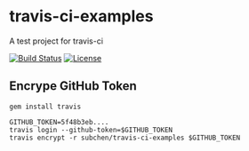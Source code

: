 # travis-ci-examples
A test project for travis-ci

[![Build Status](https://travis-ci.org/subchen/travis-ci-examples.svg?branch=master)](https://travis-ci.org/subchen/travis-ci-examples)
[![License](http://img.shields.io/badge/License-Apache_2-red.svg?style=flat)](http://www.apache.org/licenses/LICENSE-2.0)

## Encrype GitHub Token

```
gem install travis

GITHUB_TOKEN=5f48b3eb....
travis login --github-token=$GITHUB_TOKEN
travis encrypt -r subchen/travis-ci-examples $GITHUB_TOKEN
```

